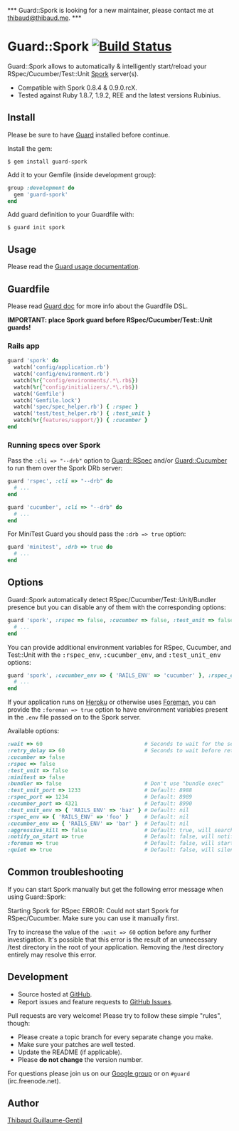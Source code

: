 *** Guard::Spork is looking for a new maintainer, please contact me at <thibaud@thibaud.me>. ***

# Guard::Spork [![Build Status](https://secure.travis-ci.org/guard/guard-spork.png)](http://travis-ci.org/guard/guard-spork)

Guard::Spork allows to automatically & intelligently start/reload your RSpec/Cucumber/Test::Unit [Spork](https://github.com/sporkrb/spork) server(s).

* Compatible with Spork 0.8.4 & 0.9.0.rcX.
* Tested against Ruby 1.8.7, 1.9.2, REE and the latest versions Rubinius.

## Install

Please be sure to have [Guard](https://github.com/guard/guard) installed before continue.

Install the gem:

    $ gem install guard-spork

Add it to your Gemfile (inside development group):

```ruby
group :development do
  gem 'guard-spork'
end
```

Add guard definition to your Guardfile with:

    $ guard init spork

## Usage

Please read the [Guard usage documentation](https://github.com/guard/guard#readme).

## Guardfile

Please read [Guard doc](https://github.com/guard/guard#readme) for more info about the Guardfile DSL.

**IMPORTANT: place Spork guard before RSpec/Cucumber/Test::Unit guards!**

### Rails app

``` ruby
guard 'spork' do
  watch('config/application.rb')
  watch('config/environment.rb')
  watch(%r{^config/environments/.*\.rb$})
  watch(%r{^config/initializers/.*\.rb$})
  watch('Gemfile')
  watch('Gemfile.lock')
  watch('spec/spec_helper.rb') { :rspec }
  watch('test/test_helper.rb') { :test_unit }
  watch(%r{features/support/}) { :cucumber }
end
```

### Running specs over Spork

Pass the `:cli => "--drb"` option to [Guard::RSpec](https://github.com/guard/guard-rspec) and/or [Guard::Cucumber](https://github.com/guard/guard-cucumber) to run them over the Spork DRb server:

``` ruby
guard 'rspec', :cli => "--drb" do
  # ...
end

guard 'cucumber', :cli => "--drb" do
  # ...
end
```

For MiniTest Guard you should pass the `:drb => true` option:

``` ruby
guard 'minitest', :drb => true do
  # ...
end
```

## Options

Guard::Spork automatically detect RSpec/Cucumber/Test::Unit/Bundler presence but you can disable any of them with the corresponding options:

``` ruby
guard 'spork', :rspec => false, :cucumber => false, :test_unit => false, :bundler => false do
  # ...
end
```

You can provide additional environment variables for RSpec, Cucumber, and Test::Unit with the <tt>:rspec_env</tt>, <tt>:cucumber_env</tt>, and <tt>:test_unit_env</tt> options:

``` ruby
guard 'spork', :cucumber_env => { 'RAILS_ENV' => 'cucumber' }, :rspec_env => { 'RAILS_ENV' => 'test' }, :test_unit_env => { 'RAILS_ENV' => 'test' } do
  # ...
end
```

If your application runs on [Heroku](http://www.heroku.com/) or otherwise uses [Foreman](https://github.com/ddollar/foreman), you can provide the `:foreman => true` option to have environment variables present in the `.env` file passed on to the Spork server.

Available options:

``` ruby
:wait => 60                                # Seconds to wait for the server to start, default: 30. Setting it to nil will cause it to wait indefinitely.
:retry_delay => 60                         # Seconds to wait before retrying booting the server, default: 30. Setting it to nil will cause it to wait indefinitely.
:cucumber => false
:rspec => false
:test_unit => false
:minitest => false
:bundler => false                          # Don't use "bundle exec"
:test_unit_port => 1233                    # Default: 8988
:rspec_port => 1234                        # Default: 8989
:cucumber_port => 4321                     # Default: 8990
:test_unit_env => { 'RAILS_ENV' => 'baz' } # Default: nil
:rspec_env => { 'RAILS_ENV' => 'foo' }     # Default: nil
:cucumber_env => { 'RAILS_ENV' => 'bar' }  # Default: nil
:aggressive_kill => false                  # Default: true, will search Spork pids from `ps aux` and kill them all on start.
:notify_on_start => true                   # Default: false, will notify as soon as starting begins.
:foreman => true                           # Default: false, will start Spork through `foreman run` to pick up environment variables used by Foreman. Pass an env file {:env => ".env.test"}
:quiet => true                             # Default: false, will silence some of the debugging output which can get repetitive (only work with Spork edge at the moment).
```

## Common troubleshooting

If you can start Spork manually but get the following error message when using Guard::Spork:

  Starting Spork for RSpec ERROR: Could not start Spork for RSpec/Cucumber. Make sure you can use it manually first.

Try to increase the value of the `:wait => 60` option before any further investigation.
It's possible that this error is the result of an unnecessary /test directory in the root of your application. Removing the /test directory entirely may resolve this error.

## Development

* Source hosted at [GitHub](https://github.com/guard/guard-spork).
* Report issues and feature requests to [GitHub Issues](https://github.com/guard/guard-spork/issues).

Pull requests are very welcome! Please try to follow these simple "rules", though:

* Please create a topic branch for every separate change you make.
* Make sure your patches are well tested.
* Update the README (if applicable).
* Please **do not change** the version number.

For questions please join us on our [Google group](http://groups.google.com/group/guard-dev) or on `#guard` (irc.freenode.net).

## Author

[Thibaud Guillaume-Gentil](https://github.com/thibaudgg)
